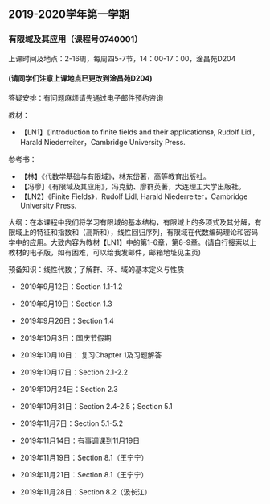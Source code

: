 ## 2019-2020学年第一学期
### 有限域及其应用（课程号0740001）

上课时间及地点：2-16周，每周四5-7节，14：00-17：00，淦昌苑D204
#### (请同学们注意上课地点已更改到淦昌苑D204)

答疑安排：有问题麻烦请先通过电子邮件预约咨询

教材：
* 【LN1】《Introduction to finite fields and their applications》, Rudolf Lidl, Harald Niederreiter，Cambridge University Press.

参考书：
* 【林】《代数学基础与有限域》，林东岱著，高等教育出版社。
* 【冯廖】《有限域及其应用》，冯克勤、廖群英著，大连理工大学出版社。
* 【LN2】《Finite Fields》，Rudolf Lidl, Harald Niederreiter，Cambridge University Press.  

大纲：在本课程中我们将学习有限域的基本结构，有限域上的多项式及其分解，有限域上的特征和指数和（高斯和），线性回归序列，有限域在代数编码理论和密码学中的应用。大致内容为教材【LN1】中的第1-6章，第8-9章。(请自行搜索以上教材的电子版，如有困难，可以给我发邮件，邮箱地址见主页)

预备知识：线性代数；了解群、环、域的基本定义与性质

* 2019年9月12日：Section 1.1-1.2

* 2019年9月19日：Section 1.3

* 2019年9月26日：Section 1.4

* 2019年10月3日：国庆节假期

* 2019年10月10日： 复习Chapter 1及习题解答

* 2019年10月17日：Section 2.1-2.2

* 2019年10月24日：Section 2.3

* 2019年10月31日：Section 2.4-2.5；Section 5.1

* 2019年11月7日：Section 5.1-5.2

* 2019年11月14日：有事调课到11月19日

* 2019年11月19日：Section 8.1（王宁宁）

* 2019年11月21日：Section 8.1（王宁宁）

* 2019年11月28日：Section 8.2（汲长江）
